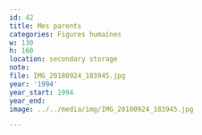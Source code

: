 ```yaml
---
id: 42
title: Mes parents
categories: Figures humaines
w: 130
h: 160
location: secondary storage
note:
file: IMG_20180924_183945.jpg
year: '1994'
year_start: 1994
year_end:
image: ../../media/img/IMG_20180924_183945.jpg

---
```


